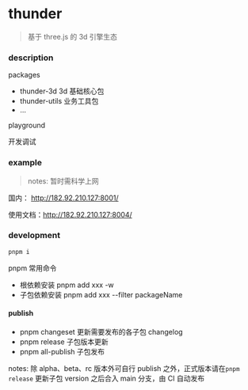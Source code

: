 # thunder

> 基于 three.js 的 3d 引擎生态

### description

packages

- thunder-3d 3d 基础核心包
- thunder-utils 业务工具包
- ...

playground

开发调试

### example 

> notes: 暂时需科学上网


国内： http://182.92.210.127:8001/

使用文档：http://182.92.210.127:8004/

### development

```bash
pnpm i
```

pnpm 常用命令

- 根依赖安装 pnpm add xxx -w
- 子包依赖安装 pnpm add xxx --filter packageName

#### publish

- pnpm changeset 更新需要发布的各子包 changelog
- pnpm release 子包版本更新
- pnpm all-publish 子包发布

notes: 除 alpha、beta、rc 版本外可自行 publish 之外，正式版本请在`pnpm release` 更新子包 version 之后合入 main 分支，由 CI 自动发布

